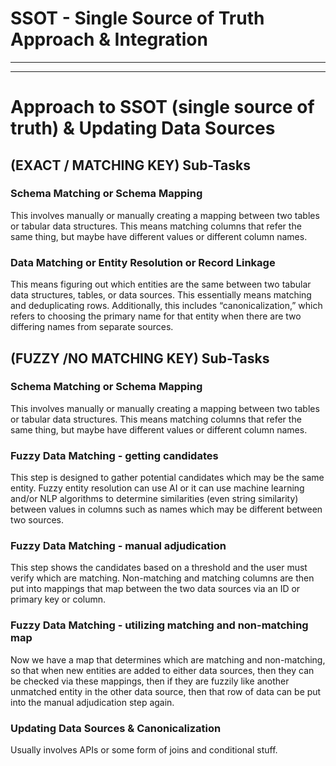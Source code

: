 # SSOT - Single Source of Truth Approach & Integration

---

---

# Approach to SSOT (single source of truth) & Updating Data Sources

## (EXACT / MATCHING KEY) Sub-Tasks

### Schema Matching or Schema Mapping

This involves manually or manually creating a mapping between two tables or tabular data structures. This means matching columns that refer the same thing, but maybe have different values or different column names.

### Data Matching or Entity Resolution or Record Linkage

This means figuring out which entities are the same between two tabular data structures, tables, or data sources. This essentially means matching and deduplicating rows. Additionally, this includes “canonicalization,” which refers to choosing the primary name for that entity when there are two differing names from separate sources.

## (FUZZY /NO MATCHING KEY) Sub-Tasks

### Schema Matching or Schema Mapping

This involves manually or manually creating a mapping between two tables or tabular data structures. This means matching columns that refer the same thing, but maybe have different values or different column names.

### Fuzzy Data Matching - getting candidates

This step is designed to gather potential candidates which may be the same entity. Fuzzy entity resolution can use AI or it can use machine learning and/or NLP algorithms to determine similarities (even string similarity) between values in columns such as names which may be different between two sources.

### Fuzzy Data Matching - manual adjudication

This step shows the candidates based on a threshold and the user must verify which are matching. Non-matching and matching columns are then put into mappings that map between the two data sources via an ID or primary key or column.

### Fuzzy Data Matching - utilizing matching and non-matching map

Now we have a map that determines which are matching and non-matching, so that when new entities are added to either data sources, then they can be checked via these mappings, then if they are fuzzily like another unmatched entity in the other data source, then that row of data can be put into the manual adjudication step again.

### Updating Data Sources & Canonicalization

Usually involves APIs or some form of joins and conditional stuff.